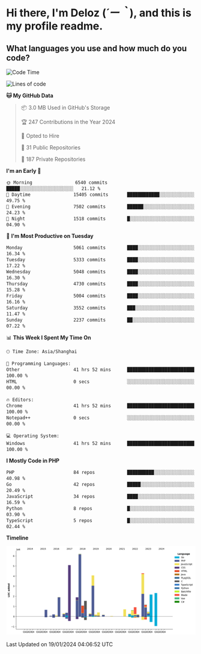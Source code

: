 # **Hi there, I'm Deloz (*´ー｀*), and this is my profile readme.**

## **What languages you use and how much do you code?**

<!--START_SECTION:waka-->
![Code Time](http://img.shields.io/badge/Code%20Time-3%2C203%20hrs%2043%20mins-blue)

![Lines of code](https://img.shields.io/badge/From%20Hello%20World%20I%27ve%20Written-37.5%20million%20lines%20of%20code-blue)

**🐱 My GitHub Data** 

> 📦 3.0 MB Used in GitHub's Storage 
 > 
> 🏆 247 Contributions in the Year 2024
 > 
> 💼 Opted to Hire
 > 
> 📜 31 Public Repositories 
 > 
> 🔑 187 Private Repositories 
 > 
**I'm an Early 🐤** 

```text
🌞 Morning                6540 commits        █████░░░░░░░░░░░░░░░░░░░░   21.12 % 
🌆 Daytime                15405 commits       ████████████░░░░░░░░░░░░░   49.75 % 
🌃 Evening                7502 commits        ██████░░░░░░░░░░░░░░░░░░░   24.23 % 
🌙 Night                  1518 commits        █░░░░░░░░░░░░░░░░░░░░░░░░   04.90 % 
```
📅 **I'm Most Productive on Tuesday** 

```text
Monday                   5061 commits        ████░░░░░░░░░░░░░░░░░░░░░   16.34 % 
Tuesday                  5333 commits        ████░░░░░░░░░░░░░░░░░░░░░   17.22 % 
Wednesday                5048 commits        ████░░░░░░░░░░░░░░░░░░░░░   16.30 % 
Thursday                 4730 commits        ████░░░░░░░░░░░░░░░░░░░░░   15.28 % 
Friday                   5004 commits        ████░░░░░░░░░░░░░░░░░░░░░   16.16 % 
Saturday                 3552 commits        ███░░░░░░░░░░░░░░░░░░░░░░   11.47 % 
Sunday                   2237 commits        ██░░░░░░░░░░░░░░░░░░░░░░░   07.22 % 
```


📊 **This Week I Spent My Time On** 

```text
🕑︎ Time Zone: Asia/Shanghai

💬 Programming Languages: 
Other                    41 hrs 52 mins      █████████████████████████   100.00 % 
HTML                     0 secs              ░░░░░░░░░░░░░░░░░░░░░░░░░   00.00 % 

🔥 Editors: 
Chrome                   41 hrs 52 mins      █████████████████████████   100.00 % 
Notepad++                0 secs              ░░░░░░░░░░░░░░░░░░░░░░░░░   00.00 % 

💻 Operating System: 
Windows                  41 hrs 52 mins      █████████████████████████   100.00 % 
```

**I Mostly Code in PHP** 

```text
PHP                      84 repos            ██████████░░░░░░░░░░░░░░░   40.98 % 
Go                       42 repos            █████░░░░░░░░░░░░░░░░░░░░   20.49 % 
JavaScript               34 repos            ████░░░░░░░░░░░░░░░░░░░░░   16.59 % 
Python                   8 repos             █░░░░░░░░░░░░░░░░░░░░░░░░   03.90 % 
TypeScript               5 repos             █░░░░░░░░░░░░░░░░░░░░░░░░   02.44 % 
```



**Timeline**

![Lines of Code chart](https://raw.githubusercontent.com/deloz/deloz/main/assets/bar_graph.png)


 Last Updated on 19/01/2024 04:06:52 UTC
<!--END_SECTION:waka-->
